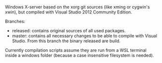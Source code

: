 Windows X-server based on the xorg git sources (like xming or cygwin's xwin), but compiled with Visual Studio 2012 Community Edition.

Branches:

- released: contains original sources of all used packages.
- master: contains all necessary changes to be able to compile with Visual Studio. From this branch the binary released are build.

Currently compilation scripts assume they are run from a WSL terminal inside a windows folder (because a case insensitive filesystem is needed).
